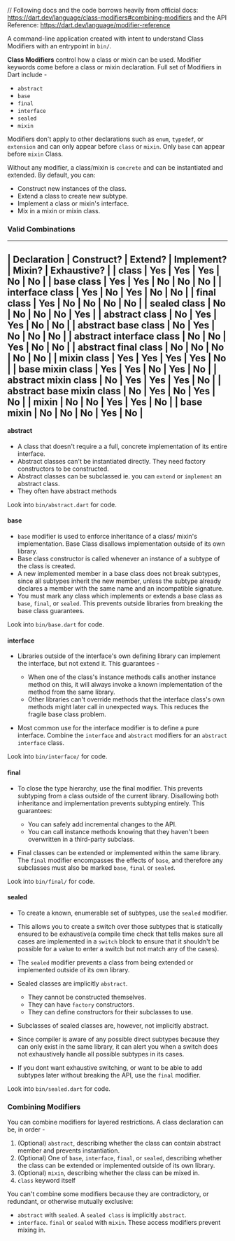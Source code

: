 // Following docs and the code borrows heavily from official docs: https://dart.dev/language/class-modifiers#combining-modifiers and the API Reference: https://dart.dev/language/modifier-reference

A command-line application created with intent to understand Class Modifiers with an entrypoint in `bin/`.

**Class Modifiers** control how a class or mixin can be used. Modifier keywords come before a class or mixin declaration. Full set of Modifiers in Dart include -

- `abstract` 
- `base`
- `final` 
- `interface`
- `sealed`
- `mixin`

Modifiers don't apply to other declarations such as `enum`, `typedef`, or `extension` and can only appear before `class` or `mixin`. Only `base` can appear before `mixin` Class. 

Without any modifier, a class/mixin is `concrete` and can be instantiated and extended. By default, you can: 
- Construct new instances of the class. 
- Extend a class to create new subtype. 
- Implement a class or mixin's interface. 
- Mix in a mixin or mixin  class. 

### Valid Combinations

----------------------------------------------------------------------------------------
| Declaration               | Construct? | Extend? | Implement? | Mixin? | Exhaustive? | 
| class                     | Yes        | Yes     | Yes        | No     | No          |
| base class                | Yes        | Yes     | No         | No     | No          |
| interface class           | Yes        | No      | Yes        | No     | No          |
| final class               | Yes        | No      | No         | No     | No          |
| sealed class              | No         | No      | No         | No     | Yes         |
| abstract class            | No         | Yes     | Yes        | No     | No          |
| abstract base class       | No         | Yes     | No         | No     | No          |
| abstract interface class  | No         | No      | Yes        | No     | No          |
| abstract final class      | No         | No      | No         | No     | No          |
| mixin class               | Yes        | Yes     | Yes        | Yes    | No          | 
| base mixin class          | Yes        | Yes     | No         | Yes    | No          |
| abstract mixin class      | No         | Yes     | Yes        | Yes    | No          |
| abstract base mixin class | No         | Yes     | No         | Yes    | No          |
| mixin                     | No         | No      | Yes        | Yes    | No          |
| base mixin                | No         | No      | No         | Yes    | No          |
----------------------------------------------------------------------------------------



#### abstract
- A class that doesn't require a a full, concrete implementation of its entire interface. 
- Abstract classes can't be instantiated directly. They need factory constructors to be constructed.
- Abstract classes can be subclassed ie. you can `extend` or `implement` an abstract class.
- They often have abstract methods

Look into `bin/abstract.dart` for code. 

#### base
- `base` modifier is used to enforce inheritance of a class/ mixin's implementation. Base Class disallows implementation outside of its own library.
- Base class constructor is called whenever an instance of a subtype of the class is created. 
- A new implemented member in a base class does not break subtypes, since all subtypes inherit the new member, unless the subtype already declares a member with the same name and an incompatible signature.
- You must mark any class which implements or extends a base class as `base`, `final`, or `sealed`. This prevents outside libraries from breaking  the base class guarantees.  

Look into `bin/base.dart` for code. 

#### interface
- Libraries outside of the interface's own defining library can implement the interface, but not extend it. This guarantees - 
  - When one of the class's instance methods calls another instance method on this, it will always invoke a known implementation of the method from the same library. 
  - Other libraries can't override methods that the interface class's own methods might later call in unexpected ways. This reduces the fragile base class problem.

- Most common use for the interface modifier is to define a pure interface. Combine the `interface` and `abstract` modifiers for an `abstract interface` class. 

Look into `bin/interface/` for code.

#### final
- To close the type hierarchy, use the final modifier. This prevents subtyping from a class outside of the current library. Disallowing both inheritance and implementation prevents subtyping entirely. This guarantees: 
  - You can safely add incremental changes to the API. 
  - You can call instance methods knowing that they haven't been overwritten in a third-party subclass. 

- Final classes can be extended or implemented within the same library. The `final` modifier encompasses the effects of `base`, and therefore any subclasses must also be marked `base`, `final` or `sealed`. 

Look into `bin/final/` for code. 

#### sealed
- To create a known, enumerable set of subtypes, use the `sealed` modifier. 
- This allows you to create a switch over those subtypes that is statically ensured to be exhaustive(a compile time check that tells makes sure all cases are implemented in a `switch` block to ensure that it shouldn't be possible for a value to enter a switch but  not match any of the cases).
- The `sealed` modifier prevents a class from being extended or implemented outside of its own library. 
- Sealed classes are implicitly `abstract`.
  - They cannot be constructed themselves. 
  - They can have `factory` constructors. 
  - They can define constructors for their subclasses to use. 

- Subclasses of sealed classes are, however, not implicitly abstract. 
- Since compiler is aware of any possible direct subtypes because they can only exist in the same library, it can alert you when a switch does not exhaustively handle all possible subtypes in its cases. 

- If you dont want exhaustive switching, or want to be able to add subtypes later without breaking the API, use the `final` modifier.

Look into `bin/sealed.dart` for code.

### Combining Modifiers

You can combine modifiers for layered restrictions. A class declaration can be, in order -
  1. (Optional) `abstract`, describing whether the class can contain abstract member and prevents instantiation. 
  2. (Optional) One of `base`, `interface`, `final`, or `sealed`, describing whether the class can be extended or implemented outside of its own library.
  3. (Optional) `mixin`, describing whether the class can be mixed in.
  4. `class` keyword itself 

You can't combine some modifiers because they are contradictory, or redundant, or otherwise mutually exclusive: 
  - `abstract` with `sealed`. A `sealed class` is implicitly `abstract`.
  - `interface`. `final` or `sealed` with `mixin`. These access modifiers prevent mixing in. 


```dart
